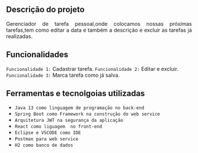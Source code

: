 ## Descrição do projeto 

<p align="justify">
Gerenciador de tarefa pessoal,onde colocamos nossas próximas tarefas,tem como editar a data e também a descrição e excluir as tarefas já realizadas.
 <img>

</p>



## Funcionalidades
 `Funcionalidade 1:` Cadastrar tarefa.
 `Funcionalidade 2:` Editar e excluir.
 `Funcionalidade 3:` Marca tarefa como já salva.


## Ferramentas e tecnolgoias utilizadas

- ``Java 13 como linguagem de programação no back-end``
- ``Spring Boot como Framework na construção do web service``
- ``Arquitetura JWT na segurança da aplicação``
- ``React como liguagem  no front-end``
- ``Eclipse e VSCODE como IDE``
- ``Postman para web service``
- ``H2 como banco de dados``
###
